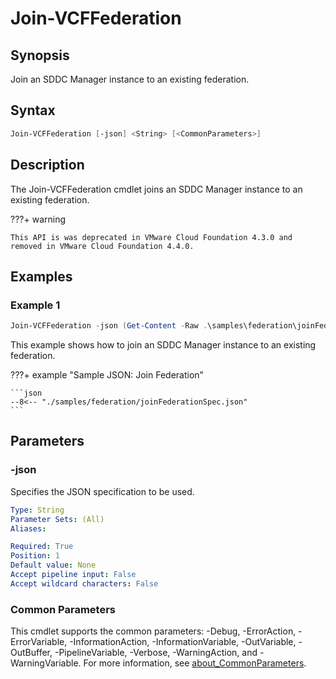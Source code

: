 # Join-VCFFederation

## Synopsis

Join an SDDC Manager instance to an existing federation.

## Syntax

```powershell
Join-VCFFederation [-json] <String> [<CommonParameters>]
```

## Description

The Join-VCFFederation cmdlet joins an SDDC Manager instance to an existing federation.

???+ warning

    This API is was deprecated in VMware Cloud Foundation 4.3.0 and removed in VMware Cloud Foundation 4.4.0.

## Examples

### Example 1

```powershell
Join-VCFFederation -json (Get-Content -Raw .\samples\federation\joinFederationSpec.json)
```

This example shows how to join an SDDC Manager instance to an existing federation.

???+ example "Sample JSON: Join Federation"

    ```json
    --8<-- "./samples/federation/joinFederationSpec.json"
    ```

## Parameters

### -json

Specifies the JSON specification to be used.

```yaml
Type: String
Parameter Sets: (All)
Aliases:

Required: True
Position: 1
Default value: None
Accept pipeline input: False
Accept wildcard characters: False
```

### Common Parameters

This cmdlet supports the common parameters: -Debug, -ErrorAction, -ErrorVariable, -InformationAction, -InformationVariable, -OutVariable, -OutBuffer, -PipelineVariable, -Verbose, -WarningAction, and -WarningVariable. For more information, see [about_CommonParameters](http://go.microsoft.com/fwlink/?LinkID=113216).
